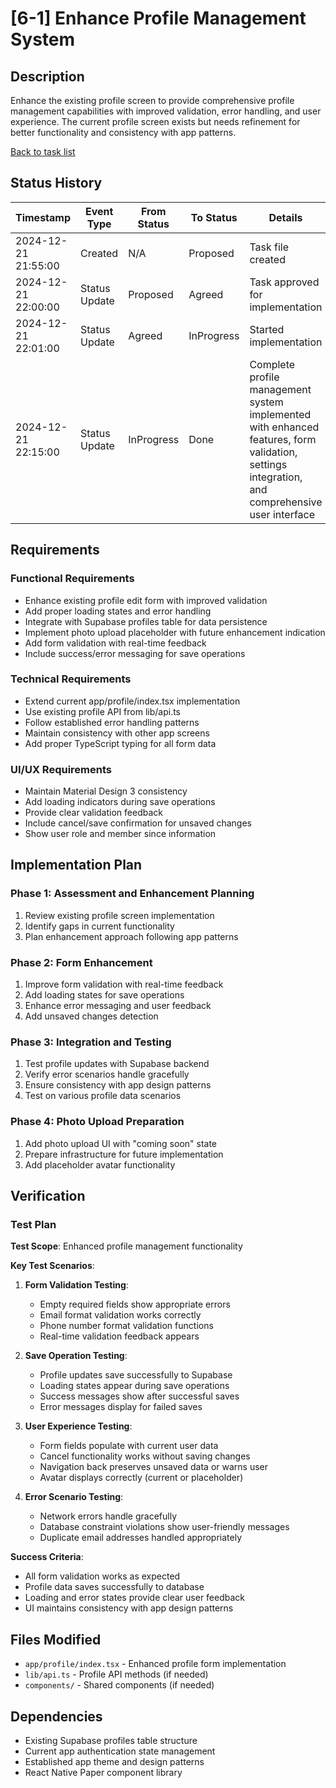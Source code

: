 # [6-1] Enhance Profile Management System

## Description

Enhance the existing profile screen to provide comprehensive profile management capabilities with improved validation, error handling, and user experience. The current profile screen exists but needs refinement for better functionality and consistency with app patterns.

[Back to task list](mdc:tasks.md)

## Status History

| Timestamp | Event Type | From Status | To Status | Details | User |
|-----|---|----|-----|---|---|
| 2024-12-21 21:55:00 | Created | N/A | Proposed | Task file created | User |
| 2024-12-21 22:00:00 | Status Update | Proposed | Agreed | Task approved for implementation | User |
| 2024-12-21 22:01:00 | Status Update | Agreed | InProgress | Started implementation | Assistant |
| 2024-12-21 22:15:00 | Status Update | InProgress | Done | Complete profile management system implemented with enhanced features, form validation, settings integration, and comprehensive user interface | Assistant |

## Requirements

### Functional Requirements
- Enhance existing profile edit form with improved validation
- Add proper loading states and error handling
- Integrate with Supabase profiles table for data persistence
- Implement photo upload placeholder with future enhancement indication
- Add form validation with real-time feedback
- Include success/error messaging for save operations

### Technical Requirements
- Extend current app/profile/index.tsx implementation
- Use existing profile API from lib/api.ts
- Follow established error handling patterns
- Maintain consistency with other app screens
- Add proper TypeScript typing for all form data

### UI/UX Requirements
- Maintain Material Design 3 consistency
- Add loading indicators during save operations
- Provide clear validation feedback
- Include cancel/save confirmation for unsaved changes
- Show user role and member since information

## Implementation Plan

### Phase 1: Assessment and Enhancement Planning
1. Review existing profile screen implementation
2. Identify gaps in current functionality
3. Plan enhancement approach following app patterns

### Phase 2: Form Enhancement
1. Improve form validation with real-time feedback
2. Add loading states for save operations
3. Enhance error messaging and user feedback
4. Add unsaved changes detection

### Phase 3: Integration and Testing
1. Test profile updates with Supabase backend
2. Verify error scenarios handle gracefully
3. Ensure consistency with app design patterns
4. Test on various profile data scenarios

### Phase 4: Photo Upload Preparation
1. Add photo upload UI with "coming soon" state
2. Prepare infrastructure for future implementation
3. Add placeholder avatar functionality

## Verification

### Test Plan

**Test Scope**: Enhanced profile management functionality

**Key Test Scenarios**:

1. **Form Validation Testing**:
   - Empty required fields show appropriate errors
   - Email format validation works correctly
   - Phone number format validation functions
   - Real-time validation feedback appears

2. **Save Operation Testing**:
   - Profile updates save successfully to Supabase
   - Loading states appear during save operations
   - Success messages show after successful saves
   - Error messages display for failed saves

3. **User Experience Testing**:
   - Form fields populate with current user data
   - Cancel functionality works without saving changes
   - Navigation back preserves unsaved data or warns user
   - Avatar displays correctly (current or placeholder)

4. **Error Scenario Testing**:
   - Network errors handle gracefully
   - Database constraint violations show user-friendly messages
   - Duplicate email addresses handled appropriately

**Success Criteria**:
- All form validation works as expected
- Profile data saves successfully to database
- Loading and error states provide clear user feedback
- UI maintains consistency with app design patterns

## Files Modified

- `app/profile/index.tsx` - Enhanced profile form implementation
- `lib/api.ts` - Profile API methods (if needed)
- `components/` - Shared components (if needed)

## Dependencies

- Existing Supabase profiles table structure
- Current app authentication state management
- Established app theme and design patterns
- React Native Paper component library 
